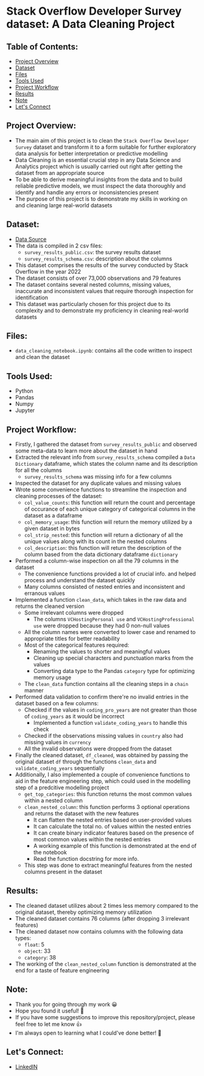 # Stack Overflow Developer Survey dataset: A Data Cleaning Project

## Table of Contents:
- [Project Overview](#project-overview)
- [Dataset](#dataset)
- [Files](#files)
- [Tools Used](#tools-used)
- [Project Workflow](#project-workflow)
- [Results](#results)
- [Note](#note)
- [Let's Connect](#lets-connect)

## Project Overview:
- The main aim of this project is to clean the `Stack Overflow Developer Survey` dataset and transform it to a form suitable for further exploratory data analysis for better interpretation or predictive modelling
- Data Cleaning is an essential crucial step in any Data Science and Analytics project which is usually carried out right after getting the dataset from an appropriate source
- To be able to derive meaningful insights from the data and to build reliable predictive models, we must inspect the data thoroughly and identify and handle any errors or inconsistencies present
- The purpose of this project is to demonstrate my skills in working on and cleaning large real-world datasets

## Dataset:
- [Data Source](https://insights.stackoverflow.com/survey)
- The data is compiled in 2 csv files:
  - `survey_results_public.csv`: the survey results dataset
  - `survey_results_schema.csv`: description about the columns
- This dataset comprises the results of the survey conducted by Stack Overflow in the year 2022
- The dataset consists of over 73,000 observations and 79 features
- The dataset contains several nested columns, missing values, inaccurate and inconsistent values that require thorough inspection for identification
- This dataset was particularly chosen for this project due to its complexity and to demonstrate my proficiency in cleaning real-world datasets

## Files:
- `data_cleaning_notebook.ipynb`: contains all the code written to inspect and clean the dataset

## Tools Used:
- Python
- Pandas
- Numpy
- Jupyter

## Project Workflow:
- Firstly, I gathered the dataset from `survey_results_public` and observed some meta-data to learn more about the dataset in hand
- Extracted the relevant info from `survey_results_schema` compiled a `Data Dictionary` dataframe, which states the column name and its description for all the columns
  - `survey_results_schema` was missing info for a few columns
- Inspected the dataset for any duplicate values and missing values
- Wrote some convenience functions to streamline the inspection and cleaning processes of the dataset:
  - `col_value_counts`: this function will return the count and percentage of occurance of each unique category of categorical columns in the dataset as a dataframe
  - `col_memory_usage`: this function will return the memory utilized by a given dataset in bytes
  - `col_strip_nested`: this function will return a dictionary of all the unique values along with its count in the nested columns
  - `col_description`: this function will return the description of the column based from the data dictionary dataframe `dictionary`
- Performed a column-wise inspection on all the 79 columns in the dataset
  - The convenience functions provided a lot of crucial info. and helped process and understand the dataset quickly
  - Many columns consisted of nested entries and inconsistent and erranous values
- Implemented a function `clean_data`, which takes in the raw data and returns the cleaned version
  - Some irrelevant columns were dropped
    - The columns `VCHostingPersonal use` and `VCHostingProfessional use` were dropped because they had 0 non-null values
  - All the column names were converted to lower case and renamed to appropriate titles for better readability
  - Most of the categorical features required:
    - Renaming the values to shorter and meaningful values
    - Cleaning up special characters and punctuation marks from the values
    - Converting data type to the Pandas `category` type for optimizing memory usage
  - The `clean_data` function contains all the cleaning steps in a `chain` manner
- Performed data validation to confirm there're no invalid entries in the dataset based on a few columns:
  - Checked if the values in `coding_pro_years` are not greater than those of `coding_years` as it would be incorrect
    - Implemented a function `validate_coding_years` to handle this check
  - Checked if the observations missing values in `country` also had missing values in `currency`
  - All the invalid observations were dropped from the dataset
- Finally the cleaned dataset,  `df_cleaned`, was obtained by passing the original dataset `df` through the functions `clean_data` and `validate_coding_years` sequentially
- Additionally, I also implemented a couple of convenience functions to aid in the feature engineering step, which could used in the modelling step of a predcitive modelling project
  - `get_top_categories`: this function returns the most common values within a nested column
  - `clean_nested_column`: this function performs 3 optional operations and returns the dataset with the new features
    - It can flatten the nested entries based on user-provided values
    - It can calculate the total no. of values within the nested entries
    - It can create binary indicator features based on the presence of most common values within the nested entries
    - A working example of this function is demonstrated at the end of the notebook
    - Read the function docstring for more info.
  - This step was done to extract meaningful features from the nested columns present in the dataset

## Results:
- The cleaned dataset utilizes about 2 times less memory compared to the original dataset, thereby optimizing memory utilization
- The cleaned dataset contains 76 columns (after dropping 3 irrelevant features)
- The cleaned dataset now contains columns with the following data types:
  - `float`: 5
  - `object`: 33
  - `category`: 38
- The working of the `clean_nested_column` function is demonstrated at the end for a taste of feature engineering

## Note:
- Thank you for going through my work 😀
- Hope you found it useful! 💫
- If you have some suggestions to improve this repository/project, please feel free to let me know 👍
- I'm always open to learning what I could've done better! 🚀

## Let's Connect:
- [LinkedIN](https://www.linkedin.com/in/mohammed-misbahullah-sheriff/)
